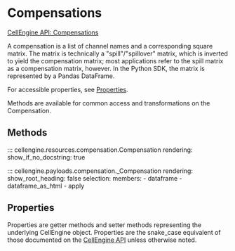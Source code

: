 # Compensations

[CellEngine API: Compensations](https://docs.cellengine.com/api/#compensations)

A compensation is a list of channel names and a corresponding square matrix.
The matrix is technically a "spill"/"spillover" matrix, which is inverted to
yield the compensation matrix; most applications refer to the spill matrix as a
compensation matrix, however. In the Python SDK, the matrix is represented by a
Pandas DataFrame.

For accessible properties, see [Properties](#properties).

Methods are available for common access and transformations on the Compensation.

## Methods

::: cellengine.resources.compensation.Compensation
    rendering:
      show_if_no_docstring: true

::: cellengine.payloads.compensation._Compensation
    rendering:
      show_root_heading: false
    selection:
      members:
        - dataframe
        - dataframe_as_html
        - apply

## Properties
Properties are getter methods and setter methods representing the underlying
CellEngine object. Properties are the snake_case equivalent of those documented on the
[CellEngine API](https://docs.cellengine.com/api/#compensations) unless otherwise noted.
